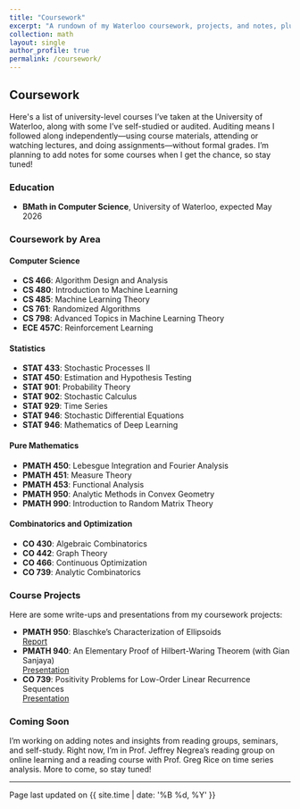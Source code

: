 ```yaml
---
title: "Coursework"
excerpt: "A rundown of my Waterloo coursework, projects, and notes, plus highlights from self-study and reading groups (notes coming soon!)"
collection: math
layout: single
author_profile: true
permalink: /coursework/
---
```


## Coursework

Here's a list of university-level courses I’ve taken at the University of Waterloo, along with some I’ve self-studied or audited. Auditing means I followed along independently—using course materials, attending or watching lectures, and doing assignments—without formal grades. I’m planning to add notes for some courses when I get the chance, so stay tuned!



### Education
- **BMath in Computer Science**, University of Waterloo, expected May 2026

### Coursework by Area

#### Computer Science
- **CS 466**: Algorithm Design and Analysis
- **CS 480**: Introduction to Machine Learning
- **CS 485**: Machine Learning Theory
- **CS 761**: Randomized Algorithms
- **CS 798**: Advanced Topics in Machine Learning Theory
- **ECE 457C**: Reinforcement Learning

#### Statistics
- **STAT 433**: Stochastic Processes II
- **STAT 450**: Estimation and Hypothesis Testing
- **STAT 901**: Probability Theory
- **STAT 902**: Stochastic Calculus
- **STAT 929**: Time Series
- **STAT 946**: Stochastic Differential Equations
- **STAT 946**: Mathematics of Deep Learning

#### Pure Mathematics
- **PMATH 450**: Lebesgue Integration and Fourier Analysis
- **PMATH 451**: Measure Theory
- **PMATH 453**: Functional Analysis
- **PMATH 950**: Analytic Methods in Convex Geometry
- **PMATH 990**: Introduction to Random Matrix Theory

#### Combinatorics and Optimization
- **CO 430**: Algebraic Combinatorics
- **CO 442**: Graph Theory
- **CO 466**: Continuous Optimization
- **CO 739**: Analytic Combinatorics

### Course Projects
Here are some write-ups and presentations from my coursework projects:
- **PMATH 950**: Blaschke’s Characterization of Ellipsoids  
  [Report](https://drive.google.com/file/d/1lT7Sn_ajpEU0s6u0DcaZcBV-U3punam7/view?usp=sharing)  
- **PMATH 940**: An Elementary Proof of Hilbert-Waring Theorem (with Gian Sanjaya)  
  [Presentation](https://drive.google.com/file/d/1OxHT3qGNV2r2JPdPgGciPfTj19qyKXAz/view?usp=sharing)  
- **CO 739**: Positivity Problems for Low-Order Linear Recurrence Sequences  
  [Presentation](https://drive.google.com/file/d/1wcr_VbX-yTmItB15cGlWZVlE2EI9yngB/view?usp=sharing)

### Coming Soon
I’m working on adding notes and insights from reading groups, seminars, and self-study. Right now, I’m in Prof. Jeffrey Negrea’s reading group on online learning and a reading course with Prof. Greg Rice on time series analysis. More to come, so stay tuned!

---

<div class="last-updated">Page last updated on {{ site.time | date: '%B %d, %Y' }}</div>